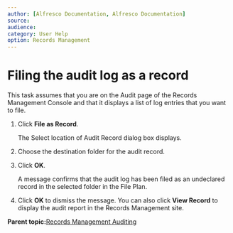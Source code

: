 ```yaml
---
author: [Alfresco Documentation, Alfresco Documentation]
source: 
audience: 
category: User Help
option: Records Management
---
```


# Filing the audit log as a record

This task assumes that you are on the Audit page of the Records Management Console and that it displays a list of log entries that you want to file.

1.  Click **File as Record**.

    The Select location of Audit Record dialog box displays.

2.  Choose the destination folder for the audit record.

3.  Click **OK**.

    A message confirms that the audit log has been filed as an undeclared record in the selected folder in the File Plan.

4.  Click **OK** to dismiss the message. You can also click **View Record** to display the audit report in the Records Management site.


**Parent topic:**[Records Management Auditing](../concepts/rm-audit-intro.md)

